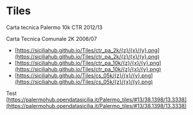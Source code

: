 # Tiles

Carta tecnica Palermo 10k CTR 2012/13

Carta Tecnica Comunale 2K 2006/07 

-    [https://siciliahub.github.io/Tiles/ctr_pa_2k/{z}/{x}/{y}.png](https://siciliahub.github.io/Tiles/ctr_pa_2k/{z}/{x}/{y}.png)
-    [https://siciliahub.github.io/Tiles/ctr_pa_10k/{z}/{x}/{y}.png](https://siciliahub.github.io/Tiles/ctr_pa_10k/{z}/{x}/{y}.png)
-    [https://siciliahub.github.io/Tiles/cs_05k/{z}/{x}/{y}.png](https://siciliahub.github.io/Tiles/cs_05k/{z}/{x}/{y}.png)


Test [https://palermohub.opendatasicilia.it/Palermo_tiles/#13/38.1398/13.3338](https://palermohub.opendatasicilia.it/Palermo_tiles/#13/38.1398/13.3338)
